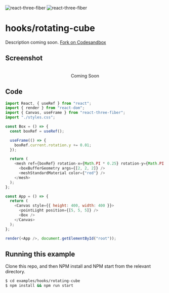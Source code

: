![react-three-fiber](https://img.shields.io/badge/dynamic/json?url=https://raw.githubusercontent.com/onion2k/r3f-by-example/develop/examples/hooks/rotating-cube/package.json&label=react-three-fiber&query=$.dependencies['react-three-fiber']&color=green) ![react-three-fiber](https://img.shields.io/badge/dynamic/json?url=https://raw.githubusercontent.com/onion2k/r3f-by-example/develop/examples/hooks/rotating-cube/package.json&label=three&query=$.dependencies['three']&color=green)

# hooks/rotating-cube

Description coming soon. [Fork on Codesandbox](https://githubbox.com/onion2k/r3f-by-example/tree/develop/examples/hooks/rotating-cube)

## Screenshot
<div align="center">
  <br>
    Coming Soon
  <br>
</div>

## Code
```js
import React, { useRef } from "react";
import { render } from "react-dom";
import { Canvas, useFrame } from "react-three-fiber";
import "./styles.css";

const Box = () => {
  const boxRef = useRef();

  useFrame(() => {
    boxRef.current.rotation.y += 0.01;
  });

  return (
    <mesh ref={boxRef} rotation-x={Math.PI * 0.25} rotation-y={Math.PI * 0.25}>
      <boxBufferGeometry args={[2, 2, 2]} />
      <meshStandardMaterial color={"red"} />
    </mesh>
  );
};

const App = () => {
  return (
    <Canvas style={{ height: 400, width: 400 }}>
      <pointLight position={[5, 5, 5]} />
      <Box />
    </Canvas>
  );
};

render(<App />, document.getElementById("root"));

```

## Running this example

Clone this repo, and then NPM install and NPM start from the relevant directory.

```bash
$ cd examples/hooks/rotating-cube
$ npm install && npm run start
```